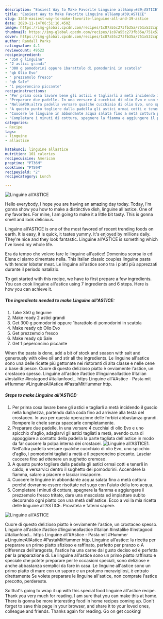 ```yaml
---
description: "Easiest Way to Make Favorite Linguine all&amp;#39;ASTICE"
title: "Easiest Way to Make Favorite Linguine all&amp;#39;ASTICE"
slug: 3340-easiest-way-to-make-favorite-linguine-all-and-39-astice
date: 2020-11-14T06:51:16.450Z
image: https://img-global.cpcdn.com/recipes/1c87a55c273fb35a/751x532cq70/linguine-allastice-recipe-main-photo.jpg
thumbnail: https://img-global.cpcdn.com/recipes/1c87a55c273fb35a/751x532cq70/linguine-allastice-recipe-main-photo.jpg
cover: https://img-global.cpcdn.com/recipes/1c87a55c273fb35a/751x532cq70/linguine-allastice-recipe-main-photo.jpg
author: Randall Parks
ratingvalue: 4.1
reviewcount: 49522
recipeingredient:
- "350 g linguine"
- "2 astici grandi"
- "300 g pomodorini oppure 1barattolo di pomodorini in scatola"
- "qb Olio Evo"
- " prezzemolo fresco"
- "qb Sale"
- "1 peperoncino piccante"
recipeinstructions:
- "Per prima cosa lavare bene gli astici e tagliarli a metà incidendo il guscio nella lunghezza, partendo dalla coda fino ad arrivare alla testa del crostaceo. Io uso per questa operazione delle forbici abbastanza grandi. Rompere le chele senza spaccarle completamente."
- "Preparare due padelle. In una versare 4 cucchiai di olio Evo e uno spicchio d&#39;aglio, adagiarvi gli astici tagliati a metà, avendo cura di appoggiare a contatto della padella la parte tagliata dell&#39;astice in modo da far cuocere la polpa interna dei crostacei."
- "Nell&#39;altra padella versare qualche cucchiaio di olio Evo, uno spicchio d&#39;aglio, i pomodorini tagliati a metà e il peperoncino piccante. Lasciar cuocere fino ad ottenere un sughetto cremoso."
- "A questo punto togliere dalla padella gli astici ormai cotti e tenerli in caldo, e versarvici dentro il sughetto dei pomodorini. Accendere la fiamma, salare a piacere e lasciar insaporire."
- "Cuocere le linguine in abbondante acqua salata fino a metà cottura perché dovranno essere risottate nel sugo con l&#39;aiuto della loro acqua."
- "Completare i minuti di cottura, spegnere la fiamma e aggiungere il prezzemolo fresco tritato, dare una mescolata ed impiattare subito decorando ogni piatto con una metà dell&#39;astice. Ecco a voi la mia ricetta delle linguine all&#39;ASTICE. Provatela e fatemi sapere."
categories:
- Recipe
tags:
- linguine
- allastice

katakunci: linguine allastice 
nutrition: 101 calories
recipecuisine: American
preptime: "PT36M"
cooktime: "PT59M"
recipeyield: "2"
recipecategory: Lunch

---
```



![Linguine all&#39;ASTICE](https://img-global.cpcdn.com/recipes/1c87a55c273fb35a/751x532cq70/linguine-allastice-recipe-main-photo.jpg)

Hello everybody, I hope you are having an amazing day today. Today, I'm gonna show you how to make a distinctive dish, linguine all&#39;astice. One of my favorites. For mine, I am going to make it a little bit tasty. This is gonna smell and look delicious.

Linguine all&#39;ASTICE is one of the most favored of recent trending foods on earth. It is easy, it is quick, it tastes yummy. It's enjoyed by millions daily. They're nice and they look fantastic. Linguine all&#39;ASTICE is something which I've loved my whole life.

Era da tempo che volevo fare le linguine all&#39;astice! Domenica scorsa io ed Elena ci siamo cimentate nella. This Italian classic couples linguine pasta with tender lobster meat. Le linguine all&#39;astice sono tra i piatti più apprezzati durante il periodo natalizio.


To get started with this recipe, we have to first prepare a few ingredients. You can cook linguine all&#39;astice using 7 ingredients and 6 steps. Here is how you can achieve it.

<!--inarticleads1-->

##### The ingredients needed to make Linguine all&#39;ASTICE:

1. Take 350 g linguine
1. Make ready 2 astici grandi
1. Get 300 g pomodorini oppure 1barattolo di pomodorini in scatola
1. Make ready qb Olio Evo
1. Get  prezzemolo fresco
1. Make ready qb Sale
1. Get 1 peperoncino piccante


When the pasta is done, add a bit of stock and season with salt and generously with olive oil and stir all the ingredients. Le linguine all&#39;astice sono una delle ricette più gettonate nei ristoranti di alta classe e nelle cene a base di pesce. Cuore di questo delizioso piatto è ovviamente l&#39;astice, un crostaceo spesso. Linguine all&#39;astice #astice #linguineallastice #italian #instalike #instagood #italianfood… https Linguine all&#39;#Astice - Pasta mit #Hummer #LinguineAllAstice #PastaMitHummer http. 

<!--inarticleads2-->

##### Steps to make Linguine all&#39;ASTICE:

1. Per prima cosa lavare bene gli astici e tagliarli a metà incidendo il guscio nella lunghezza, partendo dalla coda fino ad arrivare alla testa del crostaceo. Io uso per questa operazione delle forbici abbastanza grandi. Rompere le chele senza spaccarle completamente.
1. Preparare due padelle. In una versare 4 cucchiai di olio Evo e uno spicchio d&#39;aglio, adagiarvi gli astici tagliati a metà, avendo cura di appoggiare a contatto della padella la parte tagliata dell&#39;astice in modo da far cuocere la polpa interna dei crostacei.
<img src="//assets-global.cpcdn.com/assets/icons/button_play-2c75c40dde080a61004c1f40b05d8f140eaff45d7e9e6481dc71c63d2e7c4909.png" alt="Linguine all&#39;ASTICE">1. Nell&#39;altra padella versare qualche cucchiaio di olio Evo, uno spicchio d&#39;aglio, i pomodorini tagliati a metà e il peperoncino piccante. Lasciar cuocere fino ad ottenere un sughetto cremoso.
1. A questo punto togliere dalla padella gli astici ormai cotti e tenerli in caldo, e versarvici dentro il sughetto dei pomodorini. Accendere la fiamma, salare a piacere e lasciar insaporire.
1. Cuocere le linguine in abbondante acqua salata fino a metà cottura perché dovranno essere risottate nel sugo con l&#39;aiuto della loro acqua.
1. Completare i minuti di cottura, spegnere la fiamma e aggiungere il prezzemolo fresco tritato, dare una mescolata ed impiattare subito decorando ogni piatto con una metà dell&#39;astice. Ecco a voi la mia ricetta delle linguine all&#39;ASTICE. Provatela e fatemi sapere.
<img src="//assets-global.cpcdn.com/assets/icons/button_play-2c75c40dde080a61004c1f40b05d8f140eaff45d7e9e6481dc71c63d2e7c4909.png" alt="Linguine all&#39;ASTICE">

Cuore di questo delizioso piatto è ovviamente l&#39;astice, un crostaceo spesso. Linguine all&#39;astice #astice #linguineallastice #italian #instalike #instagood #italianfood… https Linguine all&#39;#Astice - Pasta mit #Hummer #LinguineAllAstice #PastaMitHummer http. Linguine all&#39;astice: la ricetta per preparare un primo piatto sfizioso e raffinato, perfetto per pranzo o A differenza dell&#39;aragosta, l&#39;astice ha una carne dal gusto deciso ed è perfetta per la preparazione di. Le linguine all&#39;astice sono un primo piatto raffinato e speciale che potete preparare per le occasioni speciali, sono deliziose e anche abbastanza semplici da fare in casa. Le linguine all&#39;astice sono un primo piatto di mare con un sapore e un profumo meravigliosi, è entrato direttamente Se volete preparare le linguine all&#39;astice, non comprate l&#39;astice precotto, perdereste. 

So that's going to wrap it up with this special food linguine all&#39;astice recipe. Thank you very much for reading. I am sure that you can make this at home. There is gonna be more interesting food in home recipes coming up. Don't forget to save this page in your browser, and share it to your loved ones, colleague and friends. Thanks again for reading. Go on get cooking!
